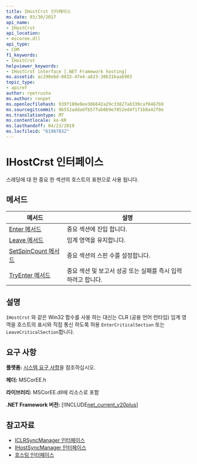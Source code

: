 ```yaml
---
title: IHostCrst 인터페이스
ms.date: 03/30/2017
api_name:
- IHostCrst
api_location:
- mscoree.dll
api_type:
- COM
f1_keywords:
- IHostCrst
helpviewer_keywords:
- IHostCrst interface [.NET Framework hosting]
ms.assetid: ac298ebd-0815-47e4-a823-30b31baab903
topic_type:
- apiref
author: rpetrusha
ms.author: ronpet
ms.openlocfilehash: 939f100e8ee386642a29c33827a8339caf0467b9
ms.sourcegitcommit: 9b552addadfb57fab0b9e7852ed4f1f1b8a42f8e
ms.translationtype: MT
ms.contentlocale: ko-KR
ms.lasthandoff: 04/23/2019
ms.locfileid: "61967832"
---
```

# <a name="ihostcrst-interface"></a>IHostCrst 인터페이스
스레딩에 대 한 중요 한 섹션의 호스트의 표현으로 사용 됩니다.  
  
## <a name="methods"></a>메서드  
  
|메서드|설명|  
|------------|-----------------|  
|[Enter 메서드](../../../../docs/framework/unmanaged-api/hosting/ihostcrst-enter-method.md)|중요 섹션에 진입 합니다.|  
|[Leave 메서드](../../../../docs/framework/unmanaged-api/hosting/ihostcrst-leave-method.md)|임계 영역을 유지합니다.|  
|[SetSpinCount 메서드](../../../../docs/framework/unmanaged-api/hosting/ihostcrst-setspincount-method.md)|중요 섹션의 스핀 수를 설정합니다.|  
|[TryEnter 메서드](../../../../docs/framework/unmanaged-api/hosting/ihostcrst-tryenter-method.md)|중요 섹션 및 보고서 성공 또는 실패를 즉시 입력 하려고 합니다.|  
  
## <a name="remarks"></a>설명  
 `IHostCrst` 와 같은 Win32 함수를 사용 하는 대신는 CLR (공용 언어 런타임) 임계 영역을 호스트의 표시와 직접 통신 하도록 허용 `EnterCriticalSection` 또는 `LeaveCriticalSection`합니다.  
  
## <a name="requirements"></a>요구 사항  
 **플랫폼:** [시스템 요구 사항](../../../../docs/framework/get-started/system-requirements.md)을 참조하십시오.  
  
 **헤더:** MSCorEE.h  
  
 **라이브러리:** MSCorEE.dll에 리소스로 포함  
  
 **.NET Framework 버전:** [!INCLUDE[net_current_v20plus](../../../../includes/net-current-v20plus-md.md)]  
  
## <a name="see-also"></a>참고자료

- [ICLRSyncManager 인터페이스](../../../../docs/framework/unmanaged-api/hosting/iclrsyncmanager-interface.md)
- [IHostSyncManager 인터페이스](../../../../docs/framework/unmanaged-api/hosting/ihostsyncmanager-interface.md)
- [호스팅 인터페이스](../../../../docs/framework/unmanaged-api/hosting/hosting-interfaces.md)
